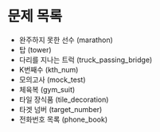 # 문제 목록

* 완주하지 못한 선수 (marathon)
* 탑 (tower)
* 다리를 지나는 트럭 (truck_passing_bridge)
* K번째수 (kth_num)
* 모의고사 (mock_test)
* 체육복 (gym_suit)
* 타일 장식품 (tile_decoration)
* 타겟 넘버 (target_number)
* 전화번호 목록 (phone_book)